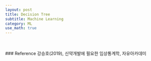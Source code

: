 ```yaml
---
layout: post
title: Decision Tree
subtitle: Machine Learning
category: ML
use_math: true
---
```




<br>
<br>
### Reference
강승호(2019), 신약개발에 필요한 임상통계학, 자유아카데미


<br>
<br>
